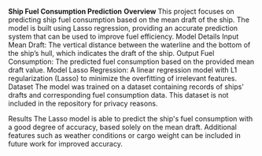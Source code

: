 **Ship Fuel Consumption Prediction**
**Overview**
This project focuses on predicting ship fuel consumption based on the mean draft of the ship. The model is built using Lasso regression, providing an accurate prediction system that can be used to improve fuel efficiency.
Model Details
Input
Mean Draft: The vertical distance between the waterline and the bottom of the ship’s hull, which indicates the draft of the ship.
Output
Fuel Consumption: The predicted fuel consumption based on the provided mean draft value.
Model
Lasso Regression: A linear regression model with L1 regularization (Lasso) to minimize the overfitting of irrelevant features.
Dataset
The model was trained on a dataset containing records of ships' drafts and corresponding fuel consumption data. This dataset is not included in the repository for privacy reasons.

Results
The Lasso model is able to predict the ship's fuel consumption with a good degree of accuracy, based solely on the mean draft. Additional features such as weather conditions or cargo weight can be included in future work for improved accuracy.
